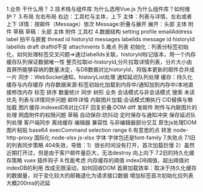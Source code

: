 1.业务
  干什么用？
2.技术栈与组件库
  为什么选用Vue.js
  为什么组件库？如何维护？
3.布局
  左右布局
  右边：工具栏与主体，上下
  主体：列表与详情，左右或者上下
  详情：按邮件（Message）依次
  Message:折叠与展开
  展开：头部 主体 附件 草稿
  草稿：头部 主体 附件 工具栏
4.数据结构
  setting
  profile emailAddress
  label 拍平与嵌套
  thread id historyId messages labelIds
  message id historyId labelIds
  draft draftId不变
  attachments
5.难点
列表 初始化：列表分标签初始化，如何处理标签交叉问题=>通过labelIds关联，historyId标记版本，用一个内存缓存队列保证数据唯一性
            整页拉取id-historyId,分片拉取详情列表，分片大小由首屏所能够容纳的数量决定，与DB数据对比historyId，将版本更新的邮件合并成一片
     同步：WebSocket通知，historyList处理
          通知延迟队列处理
     缓存：持久化缓存与内存缓存
          内存数据来源:标签初始化加载到内存中/通知加到内存中/本地直接修改内存
标签 排序 数量统计 同步 树形
业务 会话模式与非会话模式 搜索 未读优先
     列表与详情同步问题
邮件详情 内联图片加载:会话模式懒执行 CID替换与懒加载
        图片缓存:indexedDB对比CEF
        回复折叠:DOM diff
发邮件 附件与内联图片的处理
      网盘附件的权限问题
草稿 自动保存:防抖动 定时保存与通知冲突 保存延迟队列处理
     客户端同步
     离线缓存
编辑器 兼容性 与非编辑器部分交互 原生js处理DOM
      图片粘贴 base64
      execCommand selection range
6.有意思的点
转发 node-http-proxy
国际化 node-xlsx js-xlsx
字体 字体包还是font-family
7.失败点
7.1旧的列表同步策略
404失效，导致：1）很长时间没有打开，首次加载巨慢 2）虽然近期打开过，但是由于客户邮件量巨大，无法destroy
向上向下
7.2旧的持久化缓存策略
vuex 插件钩子
8.性能考虑
内存缓存的阈值
indexDB阈值，超出阈值对indexDB的利用
改成无限滚动，如何回收DOM
首屏加载效率：取决于持久化缓存的数据量，对于变化较大的邮箱退化为请求接口数据
            增加标签首次初始化拉列表大概200ms的迟延